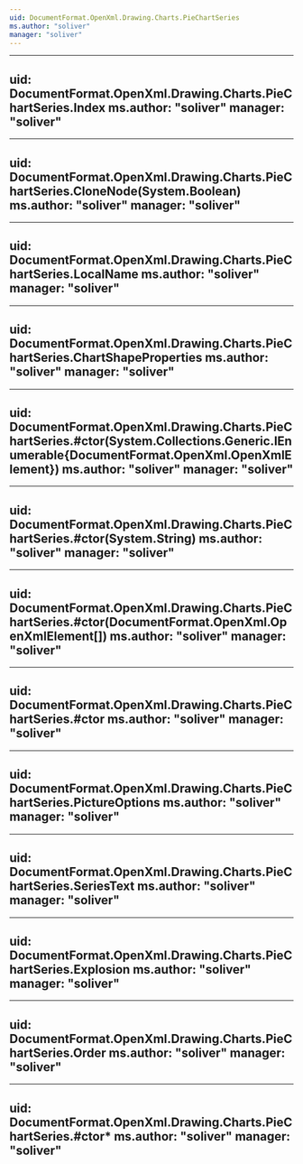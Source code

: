 ```yaml
---
uid: DocumentFormat.OpenXml.Drawing.Charts.PieChartSeries
ms.author: "soliver"
manager: "soliver"
---
```


---
uid: DocumentFormat.OpenXml.Drawing.Charts.PieChartSeries.Index
ms.author: "soliver"
manager: "soliver"
---

---
uid: DocumentFormat.OpenXml.Drawing.Charts.PieChartSeries.CloneNode(System.Boolean)
ms.author: "soliver"
manager: "soliver"
---

---
uid: DocumentFormat.OpenXml.Drawing.Charts.PieChartSeries.LocalName
ms.author: "soliver"
manager: "soliver"
---

---
uid: DocumentFormat.OpenXml.Drawing.Charts.PieChartSeries.ChartShapeProperties
ms.author: "soliver"
manager: "soliver"
---

---
uid: DocumentFormat.OpenXml.Drawing.Charts.PieChartSeries.#ctor(System.Collections.Generic.IEnumerable{DocumentFormat.OpenXml.OpenXmlElement})
ms.author: "soliver"
manager: "soliver"
---

---
uid: DocumentFormat.OpenXml.Drawing.Charts.PieChartSeries.#ctor(System.String)
ms.author: "soliver"
manager: "soliver"
---

---
uid: DocumentFormat.OpenXml.Drawing.Charts.PieChartSeries.#ctor(DocumentFormat.OpenXml.OpenXmlElement[])
ms.author: "soliver"
manager: "soliver"
---

---
uid: DocumentFormat.OpenXml.Drawing.Charts.PieChartSeries.#ctor
ms.author: "soliver"
manager: "soliver"
---

---
uid: DocumentFormat.OpenXml.Drawing.Charts.PieChartSeries.PictureOptions
ms.author: "soliver"
manager: "soliver"
---

---
uid: DocumentFormat.OpenXml.Drawing.Charts.PieChartSeries.SeriesText
ms.author: "soliver"
manager: "soliver"
---

---
uid: DocumentFormat.OpenXml.Drawing.Charts.PieChartSeries.Explosion
ms.author: "soliver"
manager: "soliver"
---

---
uid: DocumentFormat.OpenXml.Drawing.Charts.PieChartSeries.Order
ms.author: "soliver"
manager: "soliver"
---

---
uid: DocumentFormat.OpenXml.Drawing.Charts.PieChartSeries.#ctor*
ms.author: "soliver"
manager: "soliver"
---
